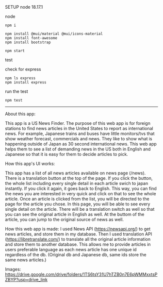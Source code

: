 SETUP
node 18.17.1

node

```
npm i

npm install @mui/material @mui/icons-material
npm install font-awesome
npm install bootstrap

npm start
```

test

check for express

```
npm ls express
npm install express
```

run the test

```
npm test
```

----------------------------
About this app:

This app is a US News Finder.
The purpose of this web app is for foreign stations to find news articles in the United States to report as international news.
For example, Japanese trains and buses have little monitors/tvs that show weather forecast, commercials and news. They like to show what is happening outside of Japan as 30 second international news.
This web app helps them to see a list of demanding news in the US both in English and Japanese so that it is easy for them to decide articles to pick.


How this app's UI works:

This app has a list of all news articles available on news page (/news).
There is a translation button at the top of the page. If you click the button, the whole list including every single detail in each article swich to japan instantly. If you click it again, it goes back to English. This way, you can find the news you are interested in very quick and click on that to see the whole article.
Once an article is clicked from the list, you will be directed to the page for the article you chose. 
In this page, you will be able to see every single detail on the article. There will be a translation switch as well so that you can see the original article in English as well.
At the buttom of the article, you can jump to the original source of news as well.

How this web app is made:
I used News API (https://newsapi.org/) to get news articles, and store them in my database.
Then I used translation API (https://libretranslate.com/) to translate all the original article information and store them to another database.
This allows me to provide articles in users preferable language as each news article has one unique id regardless of the db. (Original db and Japanese db, same ids store the same news articles.)

Images:
https://drive.google.com/drive/folders/1TS6tsY31U7hTZB0n7E6pWMMxxtsPZBYP?usp=drive_link
